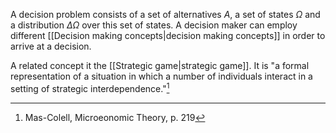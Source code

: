 A decision problem consists of a set of alternatives $A$, a set of states $\Omega$ and a distribution $\Delta \Omega$ over this set of states. A decision maker can employ different [[Decision making concepts|decision making concepts]] in order to arrive at a decision.

A related concept it the [[Strategic game|strategic game]]. It is "a formal representation of a situation in which a number of individuals interact in a setting of strategic interdependence."[^1]

[^1]: Mas-Colell, Microeonomic Theory, p. 219